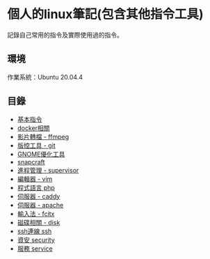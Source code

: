# 個人的linux筆記(包含其他指令工具)
記錄自己常用的指令及實際使用過的指令。
## 環境
作業系統：Ubuntu 20.04.4

## 目錄
- [基本指令](https://github.com/samchentw/linux-note/tree/master/basic)    
- [docker相關](https://github.com/samchentw/linux-note/tree/master/docker)
- [影片轉檔 - ffmpeg](https://github.com/samchentw/linux-note/tree/master/ffmpeg)
- [版控工具 - git](https://github.com/samchentw/linux-note/tree/master/git)
- [GNOME優化工具](https://github.com/samchentw/linux-note/tree/master/gnome-tweaks)
- [snapcraft](https://github.com/samchentw/linux-note/tree/master/snapcraft)
- [進程管理 - supervisor](https://github.com/samchentw/linux-note/tree/master/supervisor)
- [編輯器 - vim](https://github.com/samchentw/linux-note/tree/master/vim)
- [程式語言 php](https://github.com/samchentw/linux-note/tree/master/php)
- [伺服器 - caddy](https://github.com/samchentw/linux-note/tree/master/caddy)
- [伺服器 - apache](https://github.com/samchentw/linux-note/tree/master/apache)
- [輸入法 - fcitx](https://github.com/samchentw/linux-note/tree/master/fcitx)
- [磁碟相關 - disk](https://github.com/samchentw/linux-note/tree/master/disk)
- [ssh連線 ssh](https://github.com/samchentw/linux-note/tree/master/ssh)
- [資安 security](https://github.com/samchentw/linux-note/tree/master/security)
- [服務 service](https://github.com/samchentw/linux-note/tree/master/service)
